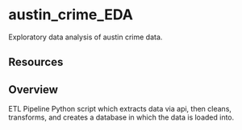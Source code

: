 # austin_crime_EDA
Exploratory data analysis of austin crime data. 




## Resources 



## Overview 

ETL Pipeline 
Python script which extracts data via api, then cleans, transforms, and creates a database in which the data is loaded into.
